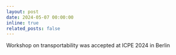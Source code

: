 ```yaml
---
layout: post
date: 2024-05-07 00:00:00
inline: true
related_posts: false
---
```


Workshop on transportability was accepted at ICPE 2024 in Berlin
